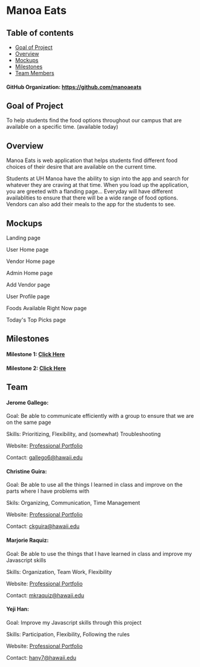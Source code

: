 # Manoa Eats 

## Table of contents

* [Goal of Project](#goalofproject)
* [Overview](#overview)
* [Mockups](#mockups)
* [Milestones](#milestones)
* [Team Members](#team)

#### GitHub Organization: https://github.com/manoaeats

## Goal of Project

To help students find the food options throughout our campus that are available on a specific time. (available today)

## Overview

Manoa Eats is web application that helps students find different food choices of their desire that are available on the current time. 

Students at UH Manoa have the ability to sign into the app and search for whatever they are craving at that time. When you load up the application, you are greeted with a flanding page...
Everyday will have different availablities to ensure that there will be a wide range of food options. 
Vendors can also add their meals to the app for the students to see. 

## Mockups
  Landing page
  
  User Home page
  
  Vendor Home page
  
  Admin Home page
  
  Add Vendor page
  
  User Profile page
  
  Foods Available Right Now page
  
  Today's Top Picks page
  
## Milestones

#### Milestone 1: <a href="https://github.com/manoaeats/manoaeats/projects/1">Click Here</a>

#### Milestone 2: <a href="https://github.com/manoaeats/manoaeats/projects/2">Click Here</a>

## Team 

#### Jerome Gallego:
  
  Goal: Be able to communicate efficiently with a group to ensure that we are on the same page
  
  Skills: Prioritizing, Flexibility, and (somewhat) Troubleshooting
  
  Website: [Professional Portfolio](https://alohajerome.github.io/)
  
  Contact: gallego6@hawaii.edu
  
#### Christine Guira:
  
  Goal: Be able to use all the things I learned in class and improve on the parts where I have problems with
  
  Skils: Organizing, Communication, Time Management
  
  Website: [Professional Portfolio](https://ceekaye12.github.io/)
  
  Contact: ckguira@hawaii.edu
  
#### Marjorie Raquiz:
  
  Goal: Be able to use the things that I have learned in class and improve my Javascript skills
  
  Skills: Organization, Team Work, Flexibility
  
  Website: [Professional Portfolio](https://mkraquiz.github.io/)
  
  Contact: mkraquiz@hawaii.edu
 
#### Yeji Han:
  
  Goal: Improve my Javascript skills through this project
  
  Skills: Participation, Flexibility, Following the rules
  
  Website: [Professional Portfolio](https://yejihan92.github.io/)
  
  Contact: hany7@hawaii.edu
